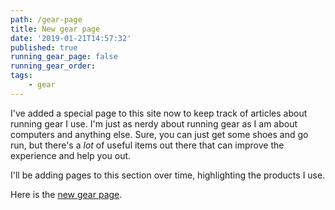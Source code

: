 ```yaml
---
path: /gear-page
title: New gear page
date: '2019-01-21T14:57:32'
published: true
running_gear_page: false
running_gear_order:  
tags:
    - gear
---
```


I've added a special page to this site now to keep track of articles about running gear I use. I'm just as nerdy about running gear as I am about computers and anything else. Sure, you can just get some shoes and go run, but there's a *lot* of useful items out there that can improve the experience and help you out. 

I'll be adding pages to this section over time, highlighting the products I use.

Here is the [new gear page](/gear).